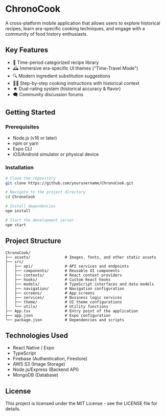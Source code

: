 # ChronoCook

A cross-platform mobile application that allows users to explore historical recipes, learn era-specific cooking techniques, and engage with a community of food history enthusiasts.

## Key Features

- 📜 Time-period categorized recipe library 
- 🕰️ Immersive era-specific UI themes ("Time-Travel Mode")
- 🔍 Modern ingredient substitution suggestions
- 👨‍🍳 Step-by-step cooking instructions with historical context
- ★ Dual-rating system (historical accuracy & flavor)
- 🗨️ Community discussion forums

## Getting Started

### Prerequisites

- Node.js (v16 or later)
- npm or yarn
- Expo CLI
- iOS/Android simulator or physical device

### Installation

```bash
# Clone the repository
git clone https://github.com/yourusername/ChronoCook.git

# Navigate to the project directory
cd ChronoCook

# Install dependencies
npm install

# Start the development server
npm start
```

## Project Structure

```
ChronoCook/
├── assets/               # Images, fonts, and other static assets
├── src/
│   ├── api/              # API services and endpoints
│   ├── components/       # Reusable UI components
│   ├── contexts/         # React context providers
│   ├── hooks/            # Custom React hooks
│   ├── models/           # TypeScript interfaces and data models
│   ├── navigation/       # Navigation configuration
│   ├── screens/          # App screens
│   ├── services/         # Business logic services
│   ├── theme/            # UI theme configurations
│   └── utils/            # Utility functions
├── App.tsx               # Entry point of the application
├── app.json              # Expo configuration
└── package.json          # Dependencies and scripts
```

## Technologies Used

- React Native / Expo
- TypeScript
- Firebase (Authentication, Firestore)
- AWS S3 (Image Storage)
- Node.js/Express (Backend API)
- MongoDB (Database)

## License

This project is licensed under the MIT License - see the LICENSE file for details. 